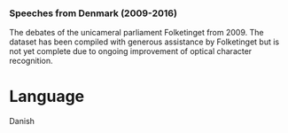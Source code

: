 ### Speeches from Denmark (2009-2016)
The debates of the unicameral parliament Folketinget from 2009. The dataset has been compiled with generous assistance by Folketinget but is not yet complete due to ongoing improvement of optical character recognition.

# Language
Danish
